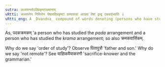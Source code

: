 ```yaml
---
sutra: अध्ययनतोऽविप्रकृष्टाख्यानाम्
vRtti: अध्ययनेन निमित्तेन येषामविप्रकृष्टा प्रत्यासन्ना आख्या तेषां द्वन्द्व एकवद्भवति ॥
vRtti_eng: A _Dvandva_ compound of words denoting (persons who have studied) subjects, which in their order of study are not remote from each other, is singular.
---
```

As, पदकक्रमकम् 'a person who has studied the _pada_ arrangement and a person who has studied the _krama_ arrangement; so also क्रमकवार्त्तिकम्.

Why do we say 'order of study'? Observe पितापुत्रौ 'father and son.' Why do we say 'not remote'? See याज्ञिकवैयाकरणौ 'sacrifice-knower and the grammarian.'
